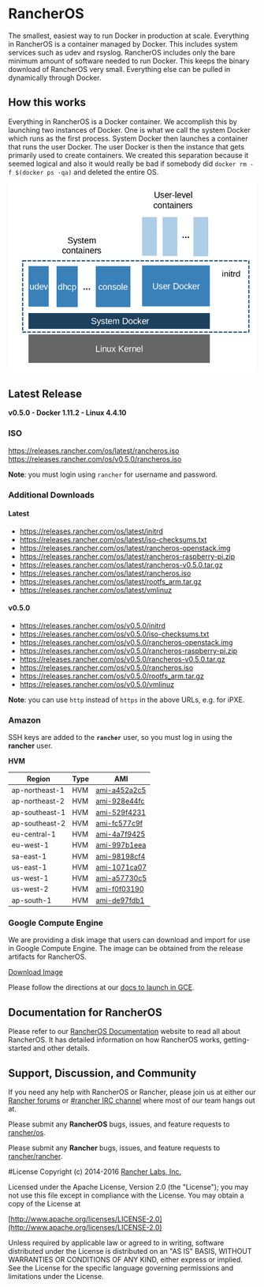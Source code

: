 # RancherOS

The smallest, easiest way to run Docker in production at scale.  Everything in RancherOS is a container managed by Docker.  This includes system services such as udev and rsyslog.  RancherOS includes only the bare minimum amount of software needed to run Docker.  This keeps the binary download of RancherOS very small.  Everything else can be pulled in dynamically through Docker.

## How this works

Everything in RancherOS is a Docker container.  We accomplish this by launching two instances of
Docker.  One is what we call the system Docker which runs as the first process.  System Docker then launches
a container that runs the user Docker.  The user Docker is then the instance that gets primarily
used to create containers.  We created this separation because it seemed logical and also
it would really be bad if somebody did `docker rm -f $(docker ps -qa)` and deleted the entire OS.

![How it works](docs/rancheros.png "How it works")

## Latest Release

**v0.5.0 - Docker 1.11.2 - Linux 4.4.10**

### ISO

https://releases.rancher.com/os/latest/rancheros.iso  
https://releases.rancher.com/os/v0.5.0/rancheros.iso  

**Note**: you must login using `rancher` for username and password.

### Additional Downloads

#### Latest 

* https://releases.rancher.com/os/latest/initrd
* https://releases.rancher.com/os/latest/iso-checksums.txt
* https://releases.rancher.com/os/latest/rancheros-openstack.img
* https://releases.rancher.com/os/latest/rancheros-raspberry-pi.zip
* https://releases.rancher.com/os/latest/rancheros-v0.5.0.tar.gz
* https://releases.rancher.com/os/latest/rancheros.iso
* https://releases.rancher.com/os/latest/rootfs_arm.tar.gz
* https://releases.rancher.com/os/latest/vmlinuz

#### v0.5.0 

* https://releases.rancher.com/os/v0.5.0/initrd
* https://releases.rancher.com/os/v0.5.0/iso-checksums.txt
* https://releases.rancher.com/os/v0.5.0/rancheros-openstack.img
* https://releases.rancher.com/os/v0.5.0/rancheros-raspberry-pi.zip
* https://releases.rancher.com/os/v0.5.0/rancheros-v0.5.0.tar.gz
* https://releases.rancher.com/os/v0.5.0/rancheros.iso
* https://releases.rancher.com/os/v0.5.0/rootfs_arm.tar.gz
* https://releases.rancher.com/os/v0.5.0/vmlinuz

**Note**: you can use `http` instead of `https` in the above URLs, e.g. for iPXE.  

### Amazon

SSH keys are added to the **`rancher`** user, so you must log in using the **rancher** user.

**HVM**

Region | Type | AMI |
-------|------|------
ap-northeast-1 | HVM |  [ami-a452a2c5](https://console.aws.amazon.com/ec2/home?region=ap-northeast-1#launchInstanceWizard:ami=ami-a452a2c5)
ap-northeast-2 | HVM |  [ami-928e44fc](https://console.aws.amazon.com/ec2/home?region=ap-northeast-2#launchInstanceWizard:ami=ami-928e44fc)
ap-southeast-1 | HVM |  [ami-529f4231](https://console.aws.amazon.com/ec2/home?region=ap-southeast-1#launchInstanceWizard:ami=ami-529f4231)
ap-southeast-2 | HVM |  [ami-fc577c9f](https://console.aws.amazon.com/ec2/home?region=ap-southeast-2#launchInstanceWizard:ami=ami-fc577c9f)
eu-central-1 | HVM |  [ami-4a7f9425](https://console.aws.amazon.com/ec2/home?region=eu-central-1#launchInstanceWizard:ami=ami-4a7f9425)
eu-west-1 | HVM |  [ami-997b1eea](https://console.aws.amazon.com/ec2/home?region=eu-west-1#launchInstanceWizard:ami=ami-997b1eea)
sa-east-1 | HVM |  [ami-98198cf4](https://console.aws.amazon.com/ec2/home?region=sa-east-1#launchInstanceWizard:ami=ami-98198cf4)
us-east-1 | HVM |  [ami-1071ca07](https://console.aws.amazon.com/ec2/home?region=us-east-1#launchInstanceWizard:ami=ami-1071ca07)
us-west-1 | HVM |  [ami-a57730c5](https://console.aws.amazon.com/ec2/home?region=us-west-1#launchInstanceWizard:ami=ami-a57730c5)
us-west-2 | HVM |  [ami-f0f03190](https://console.aws.amazon.com/ec2/home?region=us-west-2#launchInstanceWizard:ami=ami-f0f03190)
ap-south-1 | HVM |  [ami-de97fdb1](https://console.aws.amazon.com/ec2/home?region=ap-south-1#launchInstanceWizard:ami=ami-de97fdb1)

### Google Compute Engine 

We are providing a disk image that users can download and import for use in Google Compute Engine. The image can be obtained from the release artifacts for RancherOS.

[Download Image](https://github.com/rancher/os/releases/download/v0.5.0/rancheros-v0.5.0.tar.gz)

Please follow the directions at our [docs to launch in GCE](http://docs.rancher.com/os/running-rancheros/cloud/gce/). 

## Documentation for RancherOS

Please refer to our [RancherOS Documentation](http://docs.rancher.com/os/) website to read all about RancherOS. It has detailed information on how RancherOS works, getting-started and other details.

## Support, Discussion, and Community
If you need any help with RancherOS or Rancher, please join us at either our [Rancher forums](http://forums.rancher.com) or [#rancher IRC channel](http://webchat.freenode.net/?channels=rancher) where most of our team hangs out at.

Please submit any **RancherOS** bugs, issues, and feature requests to [rancher/os](//github.com/rancher/os/issues).

Please submit any **Rancher** bugs, issues, and feature requests to [rancher/rancher](//github.com/rancher/rancher/issues).

#License
Copyright (c) 2014-2016 [Rancher Labs, Inc.](http://rancher.com)

Licensed under the Apache License, Version 2.0 (the "License");
you may not use this file except in compliance with the License.
You may obtain a copy of the License at

[http://www.apache.org/licenses/LICENSE-2.0](http://www.apache.org/licenses/LICENSE-2.0)

Unless required by applicable law or agreed to in writing, software
distributed under the License is distributed on an "AS IS" BASIS,
WITHOUT WARRANTIES OR CONDITIONS OF ANY KIND, either express or implied.
See the License for the specific language governing permissions and
limitations under the License.

